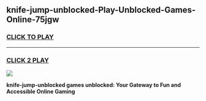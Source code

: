 
## knife-jump-unblocked-Play-Unblocked-Games-Online-75jgw
<h3>
<a href="https://premium76.site?title=knife-jump-unblocked&ref=25A">CLICK TO PLAY</a></h3>
<hr>

<h3>
<a href="https://premium76.site?title=knife-jump-unblocked&ref=25A">CLICK 2 PLAY</a>
  
</h3>

<a href="https://premium76.site?title=knife-jump-unblocked&ref=25A"><img src="https://clearcache.store/games.png"></a>


**knife-jump-unblocked games unblocked: Your Gateway to Fun and Accessible Online Gaming**

